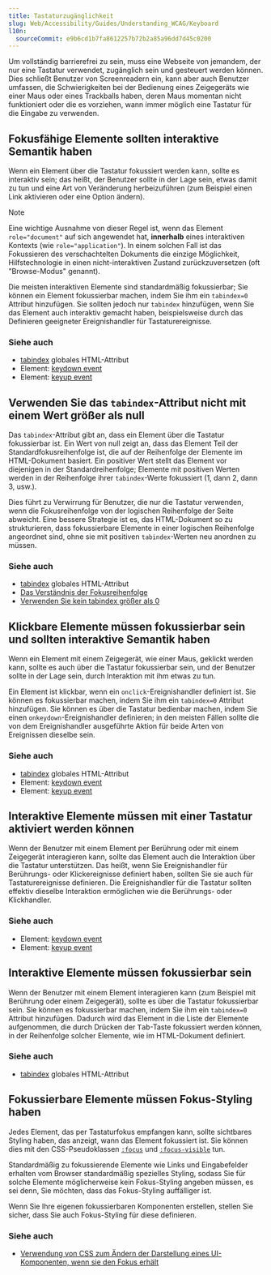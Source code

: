```yaml
---
title: Tastaturzugänglichkeit
slug: Web/Accessibility/Guides/Understanding_WCAG/Keyboard
l10n:
  sourceCommit: e9b6cd1b7fa8612257b72b2a85a96dd7d45c0200
---
```


Um vollständig barrierefrei zu sein, muss eine Webseite von jemandem, der nur eine Tastatur verwendet, zugänglich sein und gesteuert werden können. Dies schließt Benutzer von Screenreadern ein, kann aber auch Benutzer umfassen, die Schwierigkeiten bei der Bedienung eines Zeigegeräts wie einer Maus oder eines Trackballs haben, deren Maus momentan nicht funktioniert oder die es vorziehen, wann immer möglich eine Tastatur für die Eingabe zu verwenden.

## Fokusfähige Elemente sollten interaktive Semantik haben

Wenn ein Element über die Tastatur fokussiert werden kann, sollte es interaktiv sein; das heißt, der Benutzer sollte in der Lage sein, etwas damit zu tun und eine Art von Veränderung herbeizuführen (zum Beispiel einen Link aktivieren oder eine Option ändern).

> [!NOTE]
> Eine wichtige Ausnahme von dieser Regel ist, wenn das Element `role="document"` auf sich angewendet hat, **innerhalb** eines interaktiven Kontexts (wie `role="application"`). In einem solchen Fall ist das Fokussieren des verschachtelten Dokuments die einzige Möglichkeit, Hilfstechnologie in einen nicht-interaktiven Zustand zurückzuversetzen (oft "Browse-Modus" genannt).

Die meisten interaktiven Elemente sind standardmäßig fokussierbar; Sie können ein Element fokussierbar machen, indem Sie ihm ein `tabindex=0` Attribut hinzufügen. Sie sollten jedoch nur `tabindex` hinzufügen, wenn Sie das Element auch interaktiv gemacht haben, beispielsweise durch das Definieren geeigneter Ereignishandler für Tastaturereignisse.

### Siehe auch

- [tabindex](/de/docs/Web/HTML/Reference/Global_attributes/tabindex) globales HTML-Attribut
- Element: [keydown event](/de/docs/Web/API/Element/keydown_event)
- Element: [keyup event](/de/docs/Web/API/Element/keyup_event)

## Verwenden Sie das `tabindex`-Attribut nicht mit einem Wert größer als null

Das `tabindex`-Attribut gibt an, dass ein Element über die Tastatur fokussierbar ist. Ein Wert von null zeigt an, dass das Element Teil der Standardfokusreihenfolge ist, die auf der Reihenfolge der Elemente im HTML-Dokument basiert. Ein positiver Wert stellt das Element vor diejenigen in der Standardreihenfolge; Elemente mit positiven Werten werden in der Reihenfolge ihrer `tabindex`-Werte fokussiert (1, dann 2, dann 3, usw.).

Dies führt zu Verwirrung für Benutzer, die nur die Tastatur verwenden, wenn die Fokusreihenfolge von der logischen Reihenfolge der Seite abweicht. Eine bessere Strategie ist es, das HTML-Dokument so zu strukturieren, dass fokussierbare Elemente in einer logischen Reihenfolge angeordnet sind, ohne sie mit positiven `tabindex`-Werten neu anordnen zu müssen.

### Siehe auch

- [tabindex](/de/docs/Web/HTML/Reference/Global_attributes/tabindex) globales HTML-Attribut
- [Das Verständnis der Fokusreihenfolge](https://www.w3.org/WAI/WCAG21/Understanding/focus-order.html)
- [Verwenden Sie kein tabindex größer als 0](https://adrianroselli.com/2014/11/dont-use-tabindex-greater-than-0.html)

## Klickbare Elemente müssen fokussierbar sein und sollten interaktive Semantik haben

Wenn ein Element mit einem Zeigegerät, wie einer Maus, geklickt werden kann, sollte es auch über die Tastatur fokussierbar sein, und der Benutzer sollte in der Lage sein, durch Interaktion mit ihm etwas zu tun.

Ein Element ist klickbar, wenn ein `onclick`-Ereignishandler definiert ist. Sie können es fokussierbar machen, indem Sie ihm ein `tabindex=0` Attribut hinzufügen. Sie können es über die Tastatur bedienbar machen, indem Sie einen `onkeydown`-Ereignishandler definieren; in den meisten Fällen sollte die von dem Ereignishandler ausgeführte Aktion für beide Arten von Ereignissen dieselbe sein.

### Siehe auch

- [tabindex](/de/docs/Web/HTML/Reference/Global_attributes/tabindex) globales HTML-Attribut
- Element: [keydown event](/de/docs/Web/API/Element/keydown_event)
- Element: [keyup event](/de/docs/Web/API/Element/keyup_event)

## Interaktive Elemente müssen mit einer Tastatur aktiviert werden können

Wenn der Benutzer mit einem Element per Berührung oder mit einem Zeigegerät interagieren kann, sollte das Element auch die Interaktion über die Tastatur unterstützen. Das heißt, wenn Sie Ereignishandler für Berührungs- oder Klickereignisse definiert haben, sollten Sie sie auch für Tastaturereignisse definieren. Die Ereignishandler für die Tastatur sollten effektiv dieselbe Interaktion ermöglichen wie die Berührungs- oder Klickhandler.

### Siehe auch

- Element: [keydown event](/de/docs/Web/API/Element/keydown_event)
- Element: [keyup event](/de/docs/Web/API/Element/keyup_event)

## Interaktive Elemente müssen fokussierbar sein

Wenn der Benutzer mit einem Element interagieren kann (zum Beispiel mit Berührung oder einem Zeigegerät), sollte es über die Tastatur fokussierbar sein. Sie können es fokussierbar machen, indem Sie ihm ein `tabindex=0` Attribut hinzufügen. Dadurch wird das Element in die Liste der Elemente aufgenommen, die durch Drücken der <kbd>Tab</kbd>-Taste fokussiert werden können, in der Reihenfolge solcher Elemente, wie im HTML-Dokument definiert.

### Siehe auch

- [tabindex](/de/docs/Web/HTML/Reference/Global_attributes/tabindex) globales HTML-Attribut

## Fokussierbare Elemente müssen Fokus-Styling haben

Jedes Element, das per Tastaturfokus empfangen kann, sollte sichtbares Styling haben, das anzeigt, wann das Element fokussiert ist. Sie können dies mit den CSS-Pseudoklassen [`:focus`](/de/docs/Web/CSS/:focus) und [`:focus-visible`](/de/docs/Web/CSS/:focus-visible) tun.

Standardmäßig zu fokussierende Elemente wie Links und Eingabefelder erhalten vom Browser standardmäßig spezielles Styling, sodass Sie für solche Elemente möglicherweise kein Fokus-Styling angeben müssen, es sei denn, Sie möchten, dass das Fokus-Styling auffälliger ist.

Wenn Sie Ihre eigenen fokussierbaren Komponenten erstellen, stellen Sie sicher, dass Sie auch Fokus-Styling für diese definieren.

### Siehe auch

- [Verwendung von CSS zum Ändern der Darstellung eines UI-Komponenten, wenn sie den Fokus erhält](https://www.w3.org/WAI/WCAG21/Techniques/css/C15.html)
